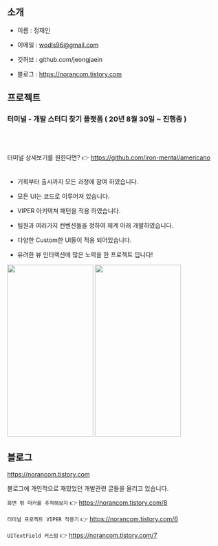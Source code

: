 ## 소개
- 이름 : 정재인


- 이메일 : wodls96@gmail.com


- 깃허브 : github.com/jeongjaein


- 블로그 : https://norancom.tistory.com




## 프로젝트

### 터미널 - 개발 스터디 찾기 플랫폼  ( 20년 8월 30일 ~ 진행중 )
<br><br><br>
터미널 상세보기를 원한다면? 👉 https://github.com/iron-mental/americano
<br><br>
- 기획부터 출시까지 모든 과정에 참여 하였습니다.
- 모든 UI는 코드로 이루어져 있습니다.
- VIPER 아키텍쳐 패턴을 적용 하였습니다.
- 팀원과 여러가지 컨벤션들을 정하여 체계 아래 개발하였습니다.
- 다양한 Custom한 UI들이 적용 되어있습니다.

- 유려한 뷰 인터렉션에 많은 노력을 한 프로젝트 입니다!

<img src="https://user-images.githubusercontent.com/54730280/109645441-2de38e80-7b9a-11eb-8b01-3409d7792d27.gif" width="200" height="400" />


<img src="https://user-images.githubusercontent.com/54730280/109643712-f70c7900-7b97-11eb-88b2-0fc8e5b47c2a.gif" width="200" height="400" />



## 블로그

https://norancom.tistory.com






블로그에 개인적으로 재밌었던 개발관련 글들을 올리고 있습니다.



```화면 밖 마커를 추적해보자```      👉 https://norancom.tistory.com/8

```터미널 프로젝트 VIPER 적용기```   👉 https://norancom.tistory.com/6 

```UITextField 커스텀```         👉 https://norancom.tistory.com/7





